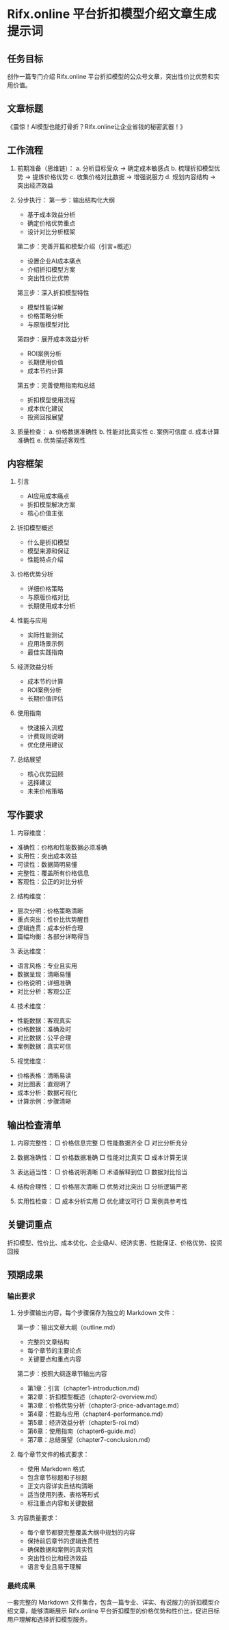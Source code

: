 # Rifx.online 平台折扣模型介绍文章生成提示词

## 任务目标
创作一篇专门介绍 Rifx.online 平台折扣模型的公众号文章，突出性价比优势和实用价值。

## 文章标题
《震惊！AI模型也能打骨折？Rifx.online让企业省钱的秘密武器！》

## 工作流程

1. 前期准备（思维链）：
   a. 分析目标受众 → 确定成本敏感点
   b. 梳理折扣模型优势 → 提炼价格优势
   c. 收集价格对比数据 → 增强说服力
   d. 规划内容结构 → 突出经济效益

2. 分步执行：
   第一步：输出结构化大纲
   - 基于成本效益分析
   - 确定价格优势重点
   - 设计对比分析框架

   第二步：完善开篇和模型介绍（引言+概述）
   - 设置企业AI成本痛点
   - 介绍折扣模型方案
   - 突出性价比优势

   第三步：深入折扣模型特性
   - 模型性能详解
   - 价格策略分析
   - 与原版模型对比

   第四步：展开成本效益分析
   - ROI案例分析
   - 长期使用价值
   - 成本节约计算

   第五步：完善使用指南和总结
   - 折扣模型使用流程
   - 成本优化建议
   - 投资回报展望

3. 质量检查：
   a. 价格数据准确性
   b. 性能对比真实性
   c. 案例可信度
   d. 成本计算准确性
   e. 优势描述客观性

## 内容框架

1. 引言
   - AI应用成本痛点
   - 折扣模型解决方案
   - 核心价值主张

2. 折扣模型概述
   - 什么是折扣模型
   - 模型来源和保证
   - 性能特点介绍

3. 价格优势分析
   - 详细价格策略
   - 与原版价格对比
   - 长期使用成本分析

4. 性能与应用
   - 实际性能测试
   - 应用场景示例
   - 最佳实践指南

5. 经济效益分析
   - 成本节约计算
   - ROI案例分析
   - 长期价值评估

6. 使用指南
   - 快速接入流程
   - 计费规则说明
   - 优化使用建议

7. 总结展望
   - 核心优势回顾
   - 选择建议
   - 未来价格策略

## 写作要求

1. 内容维度：
- 准确性：价格和性能数据必须准确
- 实用性：突出成本效益
- 可读性：数据简明易懂
- 完整性：覆盖所有价格信息
- 客观性：公正的对比分析

2. 结构维度：
- 层次分明：价格策略清晰
- 重点突出：性价比优势醒目
- 逻辑连贯：成本分析合理
- 篇幅均衡：各部分详略得当

3. 表达维度：
- 语言风格：专业且实用
- 数据呈现：清晰易懂
- 价格说明：详细准确
- 对比分析：客观公正

4. 技术维度：
- 性能数据：客观真实
- 价格数据：准确及时
- 对比数据：公平合理
- 案例数据：真实可信

5. 视觉维度：
- 价格表格：清晰易读
- 对比图表：直观明了
- 成本分析：数据可视化
- 计算示例：步骤清晰

## 输出检查清单

1. 内容完整性：
   □ 价格信息完整
   □ 性能数据齐全
   □ 对比分析充分

2. 数据准确性：
   □ 价格数据准确
   □ 性能对比真实
   □ 成本计算无误

3. 表达适当性：
   □ 价格说明清晰
   □ 术语解释到位
   □ 数据对比恰当

4. 结构合理性：
   □ 价格层次清晰
   □ 优势对比突出
   □ 分析逻辑严密

5. 实用性检查：
   □ 成本分析实用
   □ 优化建议可行
   □ 案例具参考性

## 关键词重点
折扣模型、性价比、成本优化、企业级AI、经济实惠、性能保证、价格优势、投资回报

## 预期成果

### 输出要求
1. 分步骤输出内容，每个步骤保存为独立的 Markdown 文件：

   第一步：输出文章大纲（outline.md）
   - 完整的文章结构
   - 每个章节的主要论点
   - 关键要点和重点内容

   第二步：按照大纲逐章节输出内容
   - 第1章：引言（chapter1-introduction.md）
   - 第2章：折扣模型概述（chapter2-overview.md）
   - 第3章：价格优势分析（chapter3-price-advantage.md）
   - 第4章：性能与应用（chapter4-performance.md）
   - 第5章：经济效益分析（chapter5-roi.md）
   - 第6章：使用指南（chapter6-guide.md）
   - 第7章：总结展望（chapter7-conclusion.md）

2. 每个章节文件的格式要求：
   - 使用 Markdown 格式
   - 包含章节标题和子标题
   - 正文内容详实且结构清晰
   - 适当使用列表、表格等形式
   - 标注重点内容和关键数据

3. 内容质量要求：
   - 每个章节都要完整覆盖大纲中规划的内容
   - 保持前后章节的逻辑连贯性
   - 确保数据和案例的真实性
   - 突出性价比和经济效益
   - 语言专业且易于理解

### 最终成果
一套完整的 Markdown 文件集合，包含一篇专业、详实、有说服力的折扣模型介绍文章，能够清晰展示 Rifx.online 平台折扣模型的价格优势和性价比，促进目标用户理解和选择折扣模型服务。